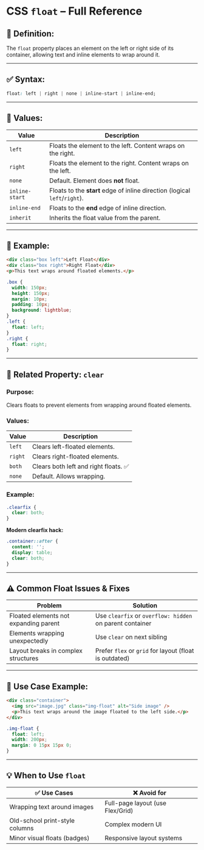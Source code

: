 # CSS `float` – Full Reference

## 📘 Definition:

The `float` property places an element on the left or right side of its container, allowing text and inline elements to wrap around it.

---

## ✅ Syntax:

```css
float: left | right | none | inline-start | inline-end;
```

---

## 🔹 Values:

| Value          | Description                                                                |
| -------------- | -------------------------------------------------------------------------- |
| `left`         | Floats the element to the left. Content wraps on the right.                |
| `right`        | Floats the element to the right. Content wraps on the left.                |
| `none`         | Default. Element does **not** float.                                       |
| `inline-start` | Floats to the **start** edge of inline direction (logical `left`/`right`). |
| `inline-end`   | Floats to the **end** edge of inline direction.                            |
| `inherit`      | Inherits the float value from the parent.                                  |

---

## 🧱 Example:

```html
<div class="box left">Left Float</div>
<div class="box right">Right Float</div>
<p>This text wraps around floated elements.</p>
```

```css
.box {
  width: 150px;
  height: 150px;
  margin: 10px;
  padding: 10px;
  background: lightblue;
}
.left {
  float: left;
}
.right {
  float: right;
}
```

---

## 🔄 Related Property: `clear`

### Purpose:

Clears floats to prevent elements from wrapping around floated elements.

### Values:

| Value   | Description                           |
| ------- | ------------------------------------- |
| `left`  | Clears left-floated elements.         |
| `right` | Clears right-floated elements.        |
| `both`  | Clears both left and right floats. ✅ |
| `none`  | Default. Allows wrapping.             |

### Example:

```css
.clearfix {
  clear: both;
}
```

**Modern clearfix hack:**

```css
.container::after {
  content: '';
  display: table;
  clear: both;
}
```

---

## ⚠️ Common Float Issues & Fixes

| Problem                               | Solution                                                 |
| ------------------------------------- | -------------------------------------------------------- |
| Floated elements not expanding parent | Use `clearfix` or `overflow: hidden` on parent container |
| Elements wrapping unexpectedly        | Use `clear` on next sibling                              |
| Layout breaks in complex structures   | Prefer `flex` or `grid` for layout (float is outdated)   |

---

## 🧪 Use Case Example:

```html
<div class="container">
  <img src="image.jpg" class="img-float" alt="Side image" />
  <p>This text wraps around the image floated to the left side.</p>
</div>
```

```css
.img-float {
  float: left;
  width: 200px;
  margin: 0 15px 15px 0;
}
```

---

## 💡 When to Use `float`

| ✅ Use Cases                   | ❌ Avoid for                     |
| ------------------------------ | -------------------------------- |
| Wrapping text around images    | Full-page layout (use Flex/Grid) |
| Old-school print-style columns | Complex modern UI                |
| Minor visual floats (badges)   | Responsive layout systems        |
